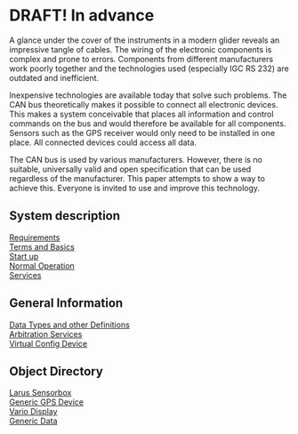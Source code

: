 DRAFT! In advance
===

A glance under the cover of the instruments in a modern glider reveals an impressive tangle of cables. The wiring of the electronic components is complex and prone to errors. Components from different manufacturers work poorly together and the technologies used (especially IGC RS 232) are outdated and inefficient.

Inexpensive technologies are available today that solve such problems. The CAN bus theoretically makes it possible to connect all electronic devices. This makes a system conceivable that places all information and control commands on the bus and would therefore be available for all components. Sensors such as the GPS receiver would only need to be installed in one place. All connected devices could access all data.

The CAN bus is used by various manufacturers. However, there is no suitable, universally valid and open specification that can be used regardless of the manufacturer. This paper attempts to show a way to achieve this. Everyone is invited to use and improve this technology.

System description
---
[Requirements](can_details/requirements.md)  
[Terms and Basics](can_details/terms_and_basics.md)  
[Start up](can_details/start_up.md)  
[Normal Operation](can_details/normal_operation.md)  
[Services](can_details/services.md)

General Information
---
[Data Types and other Definitions](can_details/definitions.md)  
[Arbitration Services](can_details/object_directory/arbitration.md)  
[Virtual Config Device](can_details/object_directory/config.md)  

Object Directory
---
[Larus Sensorbox](can_details/object_directory/sensorbox.md)  
[Generic GPS Device](can_details/object_directory/gps.md)  
[Vario Display](can_details/object_directory/vario_display.md)    
[Generic Data](can_details/object_directory/generic.md)    
